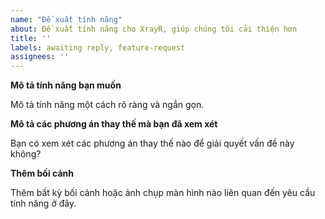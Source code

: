 ```yaml
---
name: "Đề xuất tính năng"
about: Đề xuất tính năng cho XrayR, giúp chúng tôi cải thiện hơn
title: ''
labels: awaiting reply, feature-request
assignees: ''
---
```


**Mô tả tính năng bạn muốn**

Mô tả tính năng một cách rõ ràng và ngắn gọn.

**Mô tả các phương án thay thế mà bạn đã xem xét**

Bạn có xem xét các phương án thay thế nào để giải quyết vấn đề này không?

**Thêm bối cảnh**

Thêm bất kỳ bối cảnh hoặc ảnh chụp màn hình nào liên quan đến yêu cầu tính năng ở đây.
